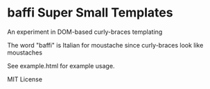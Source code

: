 baffi Super Small Templates
=

An experiment in DOM-based curly-braces templating

The word "baffi" is Italian for moustache since curly-braces look like moustaches

See example.html for example usage.

MIT License
